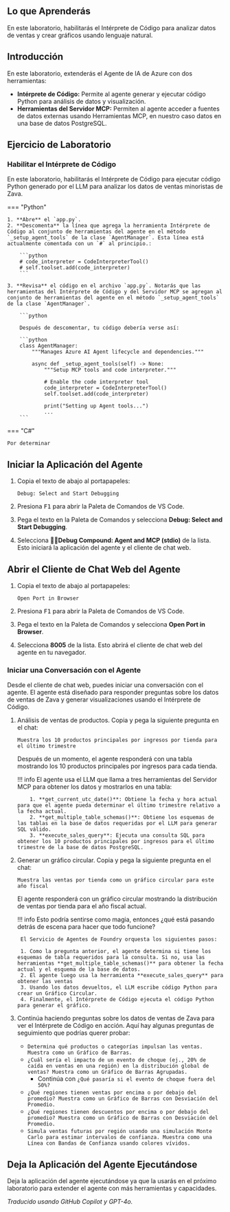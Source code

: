 ## Lo que Aprenderás

En este laboratorio, habilitarás el Intérprete de Código para analizar datos de ventas y crear gráficos usando lenguaje natural.

## Introducción

En este laboratorio, extenderás el Agente de IA de Azure con dos herramientas:

- **Intérprete de Código:** Permite al agente generar y ejecutar código Python para análisis de datos y visualización.
- **Herramientas del Servidor MCP:** Permiten al agente acceder a fuentes de datos externas usando Herramientas MCP, en nuestro caso datos en una base de datos PostgreSQL.

## Ejercicio de Laboratorio

### Habilitar el Intérprete de Código

En este laboratorio, habilitarás el Intérprete de Código para ejecutar código Python generado por el LLM para analizar los datos de ventas minoristas de Zava.

=== "Python"

    1. **Abre** el `app.py`.
    2. **Descomenta** la línea que agrega la herramienta Intérprete de Código al conjunto de herramientas del agente en el método `_setup_agent_tools` de la clase `AgentManager`. Esta línea está actualmente comentada con un `#` al principio.:

        ```python
        # code_interpreter = CodeInterpreterTool()
        # self.toolset.add(code_interpreter)
        ```

    3. **Revisa** el código en el archivo `app.py`. Notarás que las herramientas del Intérprete de Código y del Servidor MCP se agregan al conjunto de herramientas del agente en el método `_setup_agent_tools` de la clase `AgentManager`.

        ```python

        Después de descomentar, tu código debería verse así:

        ```python
        class AgentManager:
            """Manages Azure AI Agent lifecycle and dependencies."""

            async def _setup_agent_tools(self) -> None:
                """Setup MCP tools and code interpreter."""

                # Enable the code interpreter tool
                code_interpreter = CodeInterpreterTool()
                self.toolset.add(code_interpreter)

                print("Setting up Agent tools...")
                ...
        ```

=== "C#"

    Por determinar

## Iniciar la Aplicación del Agente

1. Copia el texto de abajo al portapapeles:

    ```text
    Debug: Select and Start Debugging
    ```

2. Presiona <kbd>F1</kbd> para abrir la Paleta de Comandos de VS Code.
3. Pega el texto en la Paleta de Comandos y selecciona **Debug: Select and Start Debugging**.
4. Selecciona **🔁🤖Debug Compound: Agent and MCP (stdio)** de la lista. Esto iniciará la aplicación del agente y el cliente de chat web.

## Abrir el Cliente de Chat Web del Agente

1. Copia el texto de abajo al portapapeles:

    ```text
    Open Port in Browser
    ```

2. Presiona <kbd>F1</kbd> para abrir la Paleta de Comandos de VS Code.
3. Pega el texto en la Paleta de Comandos y selecciona **Open Port in Browser**.
4. Selecciona **8005** de la lista. Esto abrirá el cliente de chat web del agente en tu navegador.

### Iniciar una Conversación con el Agente

Desde el cliente de chat web, puedes iniciar una conversación con el agente. El agente está diseñado para responder preguntas sobre los datos de ventas de Zava y generar visualizaciones usando el Intérprete de Código.

1. Análisis de ventas de productos. Copia y pega la siguiente pregunta en el chat:

    ```text
    Muestra los 10 productos principales por ingresos por tienda para el último trimestre
    ```

    Después de un momento, el agente responderá con una tabla mostrando los 10 productos principales por ingresos para cada tienda.

    !!! info
        El agente usa el LLM que llama a tres herramientas del Servidor MCP para obtener los datos y mostrarlos en una tabla:

           1. **get_current_utc_date()**: Obtiene la fecha y hora actual para que el agente pueda determinar el último trimestre relativo a la fecha actual.
           2. **get_multiple_table_schemas()**: Obtiene los esquemas de las tablas en la base de datos requeridas por el LLM para generar SQL válido.
           3. **execute_sales_query**: Ejecuta una consulta SQL para obtener los 10 productos principales por ingresos para el último trimestre de la base de datos PostgreSQL.

2. Generar un gráfico circular. Copia y pega la siguiente pregunta en el chat:

    ```text
    Muestra las ventas por tienda como un gráfico circular para este año fiscal
    ```

    El agente responderá con un gráfico circular mostrando la distribución de ventas por tienda para el año fiscal actual.

    !!! info
        Esto podría sentirse como magia, entonces ¿qué está pasando detrás de escena para hacer que todo funcione?

        El Servicio de Agentes de Foundry orquesta los siguientes pasos:

        1. Como la pregunta anterior, el agente determina si tiene los esquemas de tabla requeridos para la consulta. Si no, usa las herramientas **get_multiple_table_schemas()** para obtener la fecha actual y el esquema de la base de datos.
        2. El agente luego usa la herramienta **execute_sales_query** para obtener las ventas
        3. Usando los datos devueltos, el LLM escribe código Python para crear un Gráfico Circular.
        4. Finalmente, el Intérprete de Código ejecuta el código Python para generar el gráfico.

3. Continúa haciendo preguntas sobre los datos de ventas de Zava para ver el Intérprete de Código en acción. Aquí hay algunas preguntas de seguimiento que podrías querer probar:

    - ```Determina qué productos o categorías impulsan las ventas. Muestra como un Gráfico de Barras.```
    - ```¿Cuál sería el impacto de un evento de choque (ej., 20% de caída en ventas en una región) en la distribución global de ventas? Muestra como un Gráfico de Barras Agrupadas.```
        - Continúa con ```¿Qué pasaría si el evento de choque fuera del 50%?```
    - ```¿Qué regiones tienen ventas por encima o por debajo del promedio? Muestra como un Gráfico de Barras con Desviación del Promedio.```
    - ```¿Qué regiones tienen descuentos por encima o por debajo del promedio? Muestra como un Gráfico de Barras con Desviación del Promedio.```
    - ```Simula ventas futuras por región usando una simulación Monte Carlo para estimar intervalos de confianza. Muestra como una Línea con Bandas de Confianza usando colores vívidos.```

<!-- ## Detener la Aplicación del Agente

1. Regresa al editor de VS Code.
1. Presiona <kbd>Shift + F5</kbd> para detener la aplicación del agente. -->

## Deja la Aplicación del Agente Ejecutándose

Deja la aplicación del agente ejecutándose ya que la usarás en el próximo laboratorio para extender el agente con más herramientas y capacidades.

*Traducido usando GitHub Copilot y GPT-4o.*
